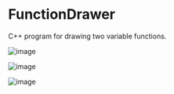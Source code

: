 # FunctionDrawer

C++ program for drawing two variable functions.

![image](https://github.com/DemeterAbelBence/FunctionDrawer/assets/124840546/39a4f750-2371-4bac-b49a-2b1755c68f53)

![image](https://github.com/DemeterAbelBence/FunctionDrawer/assets/124840546/30445b48-a848-4b35-9344-2c75f956e772)

![image](https://github.com/DemeterAbelBence/FunctionDrawer/assets/124840546/93efad0f-7b60-43b6-8e0b-9e24b8fe0299)

